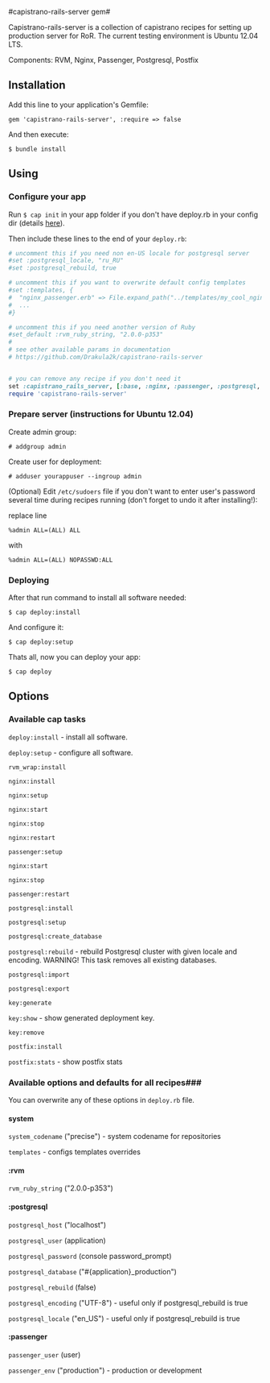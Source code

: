 #capistrano-rails-server gem#

Capistrano-rails-server is a collection of capistrano recipes for setting up production server for RoR. The current testing environment is Ubuntu 12.04 LTS.

Components: RVM, Nginx, Passenger, Postgresql, Postfix

## Installation ##
Add this line to your application's Gemfile:

    gem 'capistrano-rails-server', :require => false
    
And then execute:

    $ bundle install
    
## Using ##

### Configure your app ###
Run `$ cap init` in your app folder if you don't have deploy.rb in your config dir (details [here](http://www.capistranorb.com/documentation/getting-started/preparing-your-application/)).

Then include these lines to the end of your `deploy.rb`:

```ruby
# uncomment this if you need non en-US locale for postgresql server
#set :postgresql_locale, "ru_RU"
#set :postgresql_rebuild, true

# uncomment this if you want to overwrite default config templates
#set :templates, {
#  "nginx_passenger.erb" => File.expand_path("../templates/my_cool_nginx_template.erb", __FILE__),
#  ...
#}

# uncomment this if you need another version of Ruby
#set_default :rvm_ruby_string, "2.0.0-p353"
# 
# see other available params in documentation 
# https://github.com/Drakula2k/capistrano-rails-server


# you can remove any recipe if you don't need it
set :capistrano_rails_server, [:base, :nginx, :passenger, :postgresql, :postfix, :rvm, :check, :key]
require 'capistrano-rails-server'

```
### Prepare server (instructions for Ubuntu 12.04) ###

Create admin group:

    # addgroup admin

Create user for deployment:

    # adduser yourappuser --ingroup admin
    
(Optional) Edit `/etc/sudoers` file if you don't want to enter user's password several time during recipes running (don't forget to undo it after installing!):

replace line 

    %admin ALL=(ALL) ALL
    
with 

    %admin ALL=(ALL) NOPASSWD:ALL
    
### Deploying ###


After that run command to install all software needed: 

    $ cap deploy:install
    
And configure it:

    $ cap deploy:setup

    
Thats all, now you can deploy your app:

    $ cap deploy
    
## Options ##
### Available cap tasks ###
`deploy:install` - install all software.

`deploy:setup` - configure all software.

`rvm_wrap:install`

`nginx:install`

`nginx:setup`

`nginx:start`

`nginx:stop`

`nginx:restart`

`passenger:setup`

`nginx:start`

`nginx:stop`

`passenger:restart`

`postgresql:install`

`postgresql:setup`

`postgresql:create_database`

`postgresql:rebuild` - rebuild Postgresql cluster with given locale and encoding. WARNING! This task removes all existing databases.

`postgresql:import`

`postgresql:export`

`key:generate`

`key:show` - show generated deployment key.

`key:remove`

`postfix:install`

`postfix:stats` - show postfix stats

### Available options and defaults for all recipes###
You can overwrite any of these options in `deploy.rb` file.

#### system ####

`system_codename` ("precise") - system codename for repositories

`templates` - configs templates overrides

#### :rvm ####

`rvm_ruby_string` ("2.0.0-p353")

#### :postgresql ####

`postgresql_host` ("localhost")

`postgresql_user` (application)

`postgresql_password` (console password_prompt)

`postgresql_database` ("#{application}_production")

`postgresql_rebuild` (false)

`postgresql_encoding` ("UTF-8") - useful only if postgresql_rebuild is true

`postgresql_locale` ("en_US") - useful only if postgresql_rebuild is true

#### :passenger ####

`passenger_user` (user)

`passenger_env` ("production") - production or development
